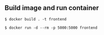 ## Build image and run container
```
$ docker build . -t frontend

$ docker run -d --rm -p 5000:5000 frontend
```